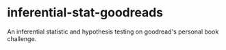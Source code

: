 # inferential-stat-goodreads
An inferential statistic and hypothesis testing on goodread's personal book challenge.
